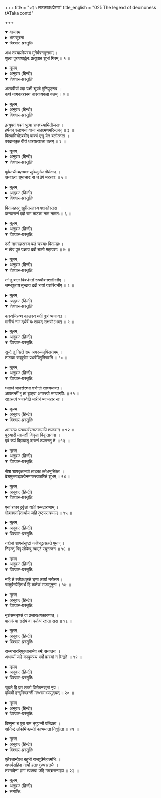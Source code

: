 +++
title = "०२५ ताटकावधप्रेरणा"
title_english = "025 The legend of deomoness tATaka contd"

+++
<details open><summary>वाचनम्</summary>
<div caption="श्रीराम-हरिसीताराममूर्ति-घनपाठिभ्यां वचनम्" class="audioEmbed" src="https://archive.org/download/Ramayana-recitation-Sriram-harisItArAmamUrti-Ghanapaati-v2/Kanda_1/Kanda_1_BK-025-ThaataKaavadha_Preranaa.mp3"></div>
</details>

<details><summary>भागसूचना</summary>

25. श्रीरामके पूछनेपर विश्वामित्रजीका उनसे ताटकाकी उत्पत्ति, विवाह एवं शाप आदिका प्रसंग सुनाकर उन्हें ताटका-वधके लिये प्रेरित करना
</details>

<details open><summary>विश्वास-प्रस्तुतिः</summary>

अथ तस्याप्रमेयस्य मुनेर्वचनमुत्तमम् ।  
श्रुत्वा पुरुषशार्दूलः प्रत्युवाच शुभां गिरम् ॥ १ ॥
</details>

<details><summary>मूलम्</summary>

अथ तस्याप्रमेयस्य मुनेर्वचनमुत्तमम् ।  
श्रुत्वा पुरुषशार्दूलः प्रत्युवाच शुभां गिरम् ॥ १ ॥
</details>

<details><summary>अनुवाद (हिन्दी)</summary>

अपरिमित प्रभावशाली विश्वामित्र मुनिका यह उत्तम वचन सुनकर पुरुषसिंह श्रीरामने यह शुभ बात कही— ॥ १ ॥
</details>

<details open><summary>विश्वास-प्रस्तुतिः</summary>

अल्पवीर्या यदा यक्षी श्रूयते मुनिपुङ्गव ।  
कथं नागसहस्रस्य धारयत्यबला बलम् ॥ २ ॥
</details>

<details><summary>मूलम्</summary>

अल्पवीर्या यदा यक्षी श्रूयते मुनिपुङ्गव ।  
कथं नागसहस्रस्य धारयत्यबला बलम् ॥ २ ॥
</details>

<details><summary>अनुवाद (हिन्दी)</summary>

‘मुनिश्रेष्ठ! जब वह यक्षिणी एक अबला सुनी जाती है, तब तो उसकी शक्ति थोड़ी ही होनी चाहिये; फिर वह एक हजार हाथियोंका बल कैसे धारण करती है?’ ॥ २ ॥
</details>

<details open><summary>विश्वास-प्रस्तुतिः</summary>

इत्युक्तं वचनं श्रुत्वा राघवस्यामितौजसः ।  
हर्षयन् श्लक्ष्णया वाचा सलक्ष्मणमरिन्दमम् ॥ ३ ॥  
विश्वामित्रोऽब्रवीद् वाक्यं शृणु येन बलोत्कटा ।  
वरदानकृतं वीर्यं धारयत्यबला बलम् ॥ ४ ॥
</details>

<details><summary>मूलम्</summary>

इत्युक्तं वचनं श्रुत्वा राघवस्यामितौजसः ।  
हर्षयन् श्लक्ष्णया वाचा सलक्ष्मणमरिन्दमम् ॥ ३ ॥  
विश्वामित्रोऽब्रवीद् वाक्यं शृणु येन बलोत्कटा ।  
वरदानकृतं वीर्यं धारयत्यबला बलम् ॥ ४ ॥
</details>

<details><summary>अनुवाद (हिन्दी)</summary>

अमित तेजस्वी श्रीरघुनाथके कहे हुए इस वचनको सुनकर विश्वामित्रजी अपनी मधुर वाणीद्वारा लक्ष्मणसहित शत्रुदमन श्रीरामको हर्ष प्रदान करते हुए बोले—‘रघुनन्दन! जिस कारणसे ताटका अधिक बलशालिनी हो गयी है, वह बताता हूँ, सुनो । उसमें वरदानजनित बलका उदय हुआ है; अतः वह अबला होकर भी बल धारण करती है (सबला हो गयी है) ॥ ३-४ ॥
</details>

<details open><summary>विश्वास-प्रस्तुतिः</summary>

पूर्वमासीन्महायक्षः सुकेतुर्नाम वीर्यवान् ।  
अनपत्यः शुभाचारः स च तेपे महत्तपः ॥ ५ ॥
</details>

<details><summary>मूलम्</summary>

पूर्वमासीन्महायक्षः सुकेतुर्नाम वीर्यवान् ।  
अनपत्यः शुभाचारः स च तेपे महत्तपः ॥ ५ ॥
</details>

<details><summary>अनुवाद (हिन्दी)</summary>

‘पूर्वकालकी बात है, सुकेतु नामसे प्रसिद्ध एक महान् यक्ष थे । वे बड़े पराक्रमी और सदाचारी थे; परंतु उन्हें कोई संतान नहीं थी; इसलिये उन्होंने बड़ी भारी तपस्या की ॥ ५ ॥
</details>

<details open><summary>विश्वास-प्रस्तुतिः</summary>

पितामहस्तु सुप्रीतस्तस्य यक्षपतेस्तदा ।  
कन्यारत्नं ददौ राम ताटकां नाम नामतः ॥ ६ ॥
</details>

<details><summary>मूलम्</summary>

पितामहस्तु सुप्रीतस्तस्य यक्षपतेस्तदा ।  
कन्यारत्नं ददौ राम ताटकां नाम नामतः ॥ ६ ॥
</details>

<details><summary>अनुवाद (हिन्दी)</summary>

‘श्रीराम! यक्षराज सुकेतुकी उस तपस्यासे ब्रह्माजीको बड़ी प्रसन्नता हुई । उन्होंने सुकेतुको एक कन्यारत्न प्रदान किया, जिसका नाम ताटका था ॥ ६ ॥
</details>

<details open><summary>विश्वास-प्रस्तुतिः</summary>

ददौ नागसहस्रस्य बलं चास्याः पितामहः ।  
न त्वेव पुत्रं यक्षाय ददौ चासौ महायशाः ॥ ७ ॥
</details>

<details><summary>मूलम्</summary>

ददौ नागसहस्रस्य बलं चास्याः पितामहः ।  
न त्वेव पुत्रं यक्षाय ददौ चासौ महायशाः ॥ ७ ॥
</details>

<details><summary>अनुवाद (हिन्दी)</summary>

ब्रह्माजीने ही उस कन्याको एक हजार हाथियोंके समान बल दे दिया; परंतु उन महायशस्वी पितामहने उस यक्षको पुत्र नहीं ही दिया (उसके संकल्पके अनुसार पुत्र प्राप्त हो जानेपर उसके द्वारा जनताका अत्यधिक उत्पीड़न होता, यही सोचकर ब्रह्माजीने पुत्र नहीं दिया) ॥ ७ ॥
</details>

<details open><summary>विश्वास-प्रस्तुतिः</summary>

तां तु बालां विवर्धन्तीं रूपयौवनशालिनीम् ।  
जम्भपुत्राय सुन्दाय ददौ भार्यां यशस्विनीम् ॥ ८ ॥
</details>

<details><summary>मूलम्</summary>

तां तु बालां विवर्धन्तीं रूपयौवनशालिनीम् ।  
जम्भपुत्राय सुन्दाय ददौ भार्यां यशस्विनीम् ॥ ८ ॥
</details>

<details><summary>अनुवाद (हिन्दी)</summary>

‘धीरे-धीरे वह यक्ष-बालिका बढ़ने लगी और बढ़कर रूप-यौवनसे सुशोभित होने लगी । उस अवस्थामें सुकेतुने अपनी उस यशस्विनी कन्याको जम्भपुत्र सुन्दके हाथमें उसकी पत्नीके रूपमें दे दिया ॥ ८ ॥
</details>

<details open><summary>विश्वास-प्रस्तुतिः</summary>

कस्यचित्त्वथ कालस्य यक्षी पुत्रं व्यजायत ।  
मारीचं नाम दुर्धर्षं यः शापाद् राक्षसोऽभवत् ॥ ९ ॥
</details>

<details><summary>मूलम्</summary>

कस्यचित्त्वथ कालस्य यक्षी पुत्रं व्यजायत ।  
मारीचं नाम दुर्धर्षं यः शापाद् राक्षसोऽभवत् ॥ ९ ॥
</details>

<details><summary>अनुवाद (हिन्दी)</summary>

‘कुछ कालके बाद उस यक्षी ताटकाने मारीच नामसे प्रसिद्ध एक दुर्जय पुत्रको जन्म दिया, जो अगस्त्य मुनिके शापसे राक्षस हो गया ॥ ९ ॥
</details>

<details open><summary>विश्वास-प्रस्तुतिः</summary>

सुन्दे तु निहते राम अगस्त्यमृषिसत्तमम् ।  
ताटका सहपुत्रेण प्रधर्षयितुमिच्छति ॥ १० ॥
</details>

<details><summary>मूलम्</summary>

सुन्दे तु निहते राम अगस्त्यमृषिसत्तमम् ।  
ताटका सहपुत्रेण प्रधर्षयितुमिच्छति ॥ १० ॥
</details>

<details><summary>अनुवाद (हिन्दी)</summary>

‘श्रीराम! अगस्त्यने ही शाप देकर ताटकापति सुन्दको भी मार डाला । उसके मारे जानेपर ताटका पुत्रसहित जाकर मुनिवर अगस्त्यको भी मौतके घाट उतार देनेकी इच्छा करने लगी ॥ १० ॥
</details>

<details open><summary>विश्वास-प्रस्तुतिः</summary>

भक्षार्थं जातसंरम्भा गर्जन्ती साभ्यधावत ।  
आपतन्तीं तु तां दृष्ट्वा अगस्त्यो भगवानृषिः ॥ ११ ॥  
राक्षसत्वं भजस्वेति मारीचं व्याजहार सः ।
</details>

<details><summary>मूलम्</summary>

भक्षार्थं जातसंरम्भा गर्जन्ती साभ्यधावत ।  
आपतन्तीं तु तां दृष्ट्वा अगस्त्यो भगवानृषिः ॥ ११ ॥  
राक्षसत्वं भजस्वेति मारीचं व्याजहार सः ।
</details>

<details><summary>अनुवाद (हिन्दी)</summary>

‘वह कुपित हो मुनिको खा जानेके लिये गर्जना करती हुई दौड़ी । उसे आती देख भगवान् अगस्त्य मुनिने मारीचसे कहा—‘तू देवयोनि-रूपका परित्याग करके राक्षसभावको प्राप्त हो जा’ ॥ ११ १/२ ॥
</details>

<details open><summary>विश्वास-प्रस्तुतिः</summary>

अगस्त्यः परमामर्षस्ताटकामपि शप्तवान् ॥ १२ ॥  
पुरुषादी महायक्षी विकृता विकृतानना ।  
इदं रूपं विहायाशु दारुणं रूपमस्तु ते ॥ १३ ॥
</details>

<details><summary>मूलम्</summary>

अगस्त्यः परमामर्षस्ताटकामपि शप्तवान् ॥ १२ ॥  
पुरुषादी महायक्षी विकृता विकृतानना ।  
इदं रूपं विहायाशु दारुणं रूपमस्तु ते ॥ १३ ॥
</details>

<details><summary>अनुवाद (हिन्दी)</summary>

‘फिर अत्यन्त अमर्षमें भरे हुए ऋषिने ताटकाको भी शाप दे दिया—‘तू विकराल मुखवाली नरभक्षिणी राक्षसी हो जा । तू है तो महायक्षी; परंतु अब शीघ्र ही इस रूपको त्यागकर तेरा भयङ्कर रूप हो जाय’ ॥ १२-१३ ॥
</details>

<details open><summary>विश्वास-प्रस्तुतिः</summary>

सैषा शापकृतामर्षा ताटका क्रोधमूर्च्छिता ।  
देशमुत्सादयत्येनमगस्त्याचरितं शुभम् ॥ १४ ॥
</details>

<details><summary>मूलम्</summary>

सैषा शापकृतामर्षा ताटका क्रोधमूर्च्छिता ।  
देशमुत्सादयत्येनमगस्त्याचरितं शुभम् ॥ १४ ॥
</details>

<details><summary>अनुवाद (हिन्दी)</summary>

‘इस प्रकार शाप मिलनेके कारण ताटकाका अमर्ष और भी बढ़ गया । वह क्रोधसे मूर्च्छित हो उठी और उन दिनों अगस्त्यजी जहाँ रहते थे, उस सुन्दर देशको उजाड़ने लगी ॥ १४ ॥
</details>

<details open><summary>विश्वास-प्रस्तुतिः</summary>

एनां राघव दुर्वृत्तां यक्षीं परमदारुणाम् ।  
गोब्राह्मणहितार्थाय जहि दुष्टपराक्रमाम् ॥ १५ ॥
</details>

<details><summary>मूलम्</summary>

एनां राघव दुर्वृत्तां यक्षीं परमदारुणाम् ।  
गोब्राह्मणहितार्थाय जहि दुष्टपराक्रमाम् ॥ १५ ॥
</details>

<details><summary>अनुवाद (हिन्दी)</summary>

‘रघुनन्दन! तुम गौओं और ब्राह्मणोंका हित करनेके लिये दुष्ट पराक्रमवाली इस परम भयङ्कर दुराचारिणी यक्षीका वध कर डालो ॥ १५ ॥
</details>

<details open><summary>विश्वास-प्रस्तुतिः</summary>

नह्येनां शापसंसृष्टां कश्चिदुत्सहते पुमान् ।  
निहन्तुं त्रिषु लोकेषु त्वामृते रघुनन्दन ॥ १६ ॥
</details>

<details><summary>मूलम्</summary>

नह्येनां शापसंसृष्टां कश्चिदुत्सहते पुमान् ।  
निहन्तुं त्रिषु लोकेषु त्वामृते रघुनन्दन ॥ १६ ॥
</details>

<details><summary>अनुवाद (हिन्दी)</summary>

‘रघुकुलको आनन्दित करनेवाले वीर! इस शापग्रस्त ताटकाको मारनेके लिये तीनों लोकोंमें तुम्हारे सिवा दूसरा कोई पुरुष समर्थ नहीं है ॥ १६ ॥
</details>

<details open><summary>विश्वास-प्रस्तुतिः</summary>

नहि ते स्त्रीवधकृते घृणा कार्या नरोत्तम ।  
चातुर्वर्ण्यहितार्थं हि कर्तव्यं राजसूनुना ॥ १७ ॥
</details>

<details><summary>मूलम्</summary>

नहि ते स्त्रीवधकृते घृणा कार्या नरोत्तम ।  
चातुर्वर्ण्यहितार्थं हि कर्तव्यं राजसूनुना ॥ १७ ॥
</details>

<details><summary>अनुवाद (हिन्दी)</summary>

‘नरश्रेष्ठ! तुम स्त्री-हत्याका विचार करके इसके प्रति दया न दिखाना । एक राजपुत्रको चारों वर्णोंके हितके लिये स्त्रीहत्या भी करनी पड़े तो उससे मुँह नहीं मोड़ना चाहिये ॥ १७ ॥
</details>

<details open><summary>विश्वास-प्रस्तुतिः</summary>

नृशंसमनृशंसं वा प्रजारक्षणकारणात् ।  
पातकं वा सदोषं वा कर्तव्यं रक्षता सदा ॥ १८ ॥
</details>

<details><summary>मूलम्</summary>

नृशंसमनृशंसं वा प्रजारक्षणकारणात् ।  
पातकं वा सदोषं वा कर्तव्यं रक्षता सदा ॥ १८ ॥
</details>

<details><summary>अनुवाद (हिन्दी)</summary>

‘प्रजापालक नरेशको प्रजाजनोंकी रक्षाके लिये क्रूरतापूर्ण या क्रूरतारहित, पातकयुक्त अथवा सदोष कर्म भी करना पड़े तो कर लेना चाहिये । यह बात उसे सदा ही ध्यानमें रखनी चाहिये ॥ १८ ॥
</details>

<details open><summary>विश्वास-प्रस्तुतिः</summary>

राज्यभारनियुक्तानामेष धर्मः सनातनः ।  
अधर्म्यां जहि काकुत्स्थ धर्मो ह्यस्यां न विद्यते ॥ १९ ॥
</details>

<details><summary>मूलम्</summary>

राज्यभारनियुक्तानामेष धर्मः सनातनः ।  
अधर्म्यां जहि काकुत्स्थ धर्मो ह्यस्यां न विद्यते ॥ १९ ॥
</details>

<details><summary>अनुवाद (हिन्दी)</summary>

‘जिनके ऊपर राज्यके पालनका भार है, उनका तो यह सनातन धर्म है । ककुत्स्थकुलनन्दन! ताटका महापापिनी है । उसमें धर्मका लेशमात्र भी नहीं है; अतः उसे मार डालो ॥ १९ ॥
</details>

<details open><summary>विश्वास-प्रस्तुतिः</summary>

श्रूयते हि पुरा शक्रो विरोचनसुतां नृप ।  
पृथिवीं हन्तुमिच्छन्तीं मन्थरामभ्यसूदयत् ॥ २० ॥
</details>

<details><summary>मूलम्</summary>

श्रूयते हि पुरा शक्रो विरोचनसुतां नृप ।  
पृथिवीं हन्तुमिच्छन्तीं मन्थरामभ्यसूदयत् ॥ २० ॥
</details>

<details><summary>अनुवाद (हिन्दी)</summary>

‘नरेश्वर! सुना जाता है कि पूर्वकालमें विरोचनकी पुत्री मन्थरा सारी पृथ्वीका नाश कर डालना चाहती थी । उसके इस विचारको जानकर इन्द्रने उसका वध कर डाला ॥ २० ॥
</details>

<details open><summary>विश्वास-प्रस्तुतिः</summary>

विष्णुना च पुरा राम भृगुपत्नी पतिव्रता ।  
अनिन्द्रं लोकमिच्छन्ती काव्यमाता निषूदिता ॥ २१ ॥
</details>

<details><summary>मूलम्</summary>

विष्णुना च पुरा राम भृगुपत्नी पतिव्रता ।  
अनिन्द्रं लोकमिच्छन्ती काव्यमाता निषूदिता ॥ २१ ॥
</details>

<details><summary>अनुवाद (हिन्दी)</summary>

‘श्रीराम! प्राचीन कालमें शुक्राचार्यकी माता तथा भृगुकी पतिव्रता पत्नी त्रिभुवनको इन्द्रसे शून्य कर देना चाहती थीं । यह जानकर भगवान् विष्णुने उनको मार डाला ॥
</details>

<details open><summary>विश्वास-प्रस्तुतिः</summary>

एतैश्चान्यैश्च बहुभी राजपुत्रैर्महात्मभिः ।  
अधर्मसहिता नार्यो हताः पुरुषसत्तमैः ।  
तस्मादेनां घृणां त्यक्त्वा जहि मच्छासनान्नृप ॥ २२ ॥
</details>

<details><summary>मूलम्</summary>

एतैश्चान्यैश्च बहुभी राजपुत्रैर्महात्मभिः ।  
अधर्मसहिता नार्यो हताः पुरुषसत्तमैः ।  
तस्मादेनां घृणां त्यक्त्वा जहि मच्छासनान्नृप ॥ २२ ॥
</details>

<details><summary>अनुवाद (हिन्दी)</summary>

‘इन्होंने तथा अन्य बहुत-से महामनस्वी पुरुषप्रवर राजकुमारोंने पापचारिणी स्त्रियोंका वध किया है । नरेश्वर! अतः तुम भी मेरी आज्ञासे दया अथवा घृणाको त्यागकर इस राक्षसीको मार डालो’ ॥ २२ ॥
</details>

<details><summary>समाप्तिः</summary>

इत्यार्षे श्रीमद्रामायणे वाल्मीकीये आदिकाव्ये बालकाण्डे पञ्चविंशः सर्गः ॥ २५ ॥  
इस प्रकार श्रीवाल्मीकिनिर्मित आर्षरामायण आदिकाव्यके बालकाण्डमें पचीसवाँ सर्ग पूरा हुआ ॥ २५ ॥
</details>


